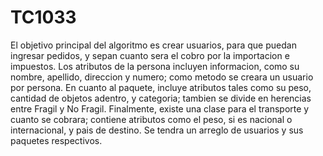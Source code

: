 # TC1033
El objetivo principal del algoritmo es crear usuarios, para que puedan ingresar pedidos, y sepan cuanto sera el cobro por la importacion e impuestos. Los atributos de la persona incluyen informacion, como su nombre, apellido, direccion y numero; como metodo se creara un usuario por persona. En cuanto al paquete, incluye atributos tales como su peso, cantidad de objetos adentro, y categoria; tambien se divide en herencias entre Fragil y No Fragil. Finalmente, existe una clase para el transporte y cuanto se cobrara; contiene atributos como el peso, si es nacional o internacional, y pais de destino. Se tendra un arreglo de usuarios y sus paquetes respectivos.

